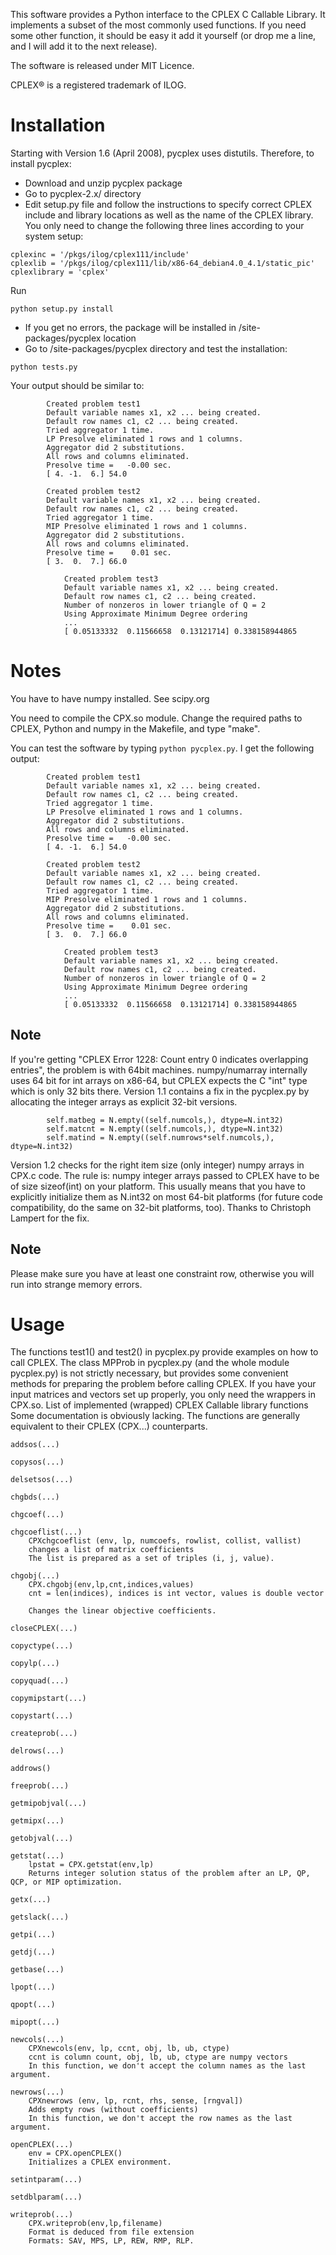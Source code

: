 This software provides a Python interface to the CPLEX C Callable
Library. It implements a subset of the most commonly used
functions. If you need some other function, it should be easy it
add it yourself (or drop me a line, and I will add it to the next
release).

The software is released under MIT Licence.

CPLEX® is a registered trademark of ILOG.

# Installation
Starting with Version 1.6 (April 2008), pycplex uses distutils. Therefore, to install pycplex:
  * Download and unzip pycplex package
  * Go to pycplex-2.x/ directory
  * Edit setup.py file and follow the instructions to specify correct CPLEX include and library locations as well as the name of the CPLEX library. You only need to change the following three lines according to your system setup:
```
cplexinc = '/pkgs/ilog/cplex111/include'
cplexlib = '/pkgs/ilog/cplex111/lib/x86-64_debian4.0_4.1/static_pic'
cplexlibrary = 'cplex'
```

Run
```
python setup.py install
```
  * If you get no errors, the package will be installed in <python path>/site-packages/pycplex location
  * Go to <python path>/site-packages/pycplex directory and test the installation:
```
python tests.py
```

Your output should be similar to:
```
	    Created problem test1
	    Default variable names x1, x2 ... being created.
	    Default row names c1, c2 ... being created.
	    Tried aggregator 1 time.
	    LP Presolve eliminated 1 rows and 1 columns.
	    Aggregator did 2 substitutions.
	    All rows and columns eliminated.
	    Presolve time =   -0.00 sec.
	    [ 4. -1.  6.] 54.0
	    
	    Created problem test2
	    Default variable names x1, x2 ... being created.
	    Default row names c1, c2 ... being created.
	    Tried aggregator 1 time.
	    MIP Presolve eliminated 1 rows and 1 columns.
	    Aggregator did 2 substitutions.
	    All rows and columns eliminated.
	    Presolve time =    0.01 sec.
	    [ 3.  0.  7.] 66.0

            Created problem test3
            Default variable names x1, x2 ... being created.
            Default row names c1, c2 ... being created.
            Number of nonzeros in lower triangle of Q = 2
            Using Approximate Minimum Degree ordering
            ...
            [ 0.05133332  0.11566658  0.13121714] 0.338158944865
```

# Notes

You have to have numpy installed. See scipy.org

You need to compile the CPX.so module. Change the required paths to CPLEX, Python and numpy in the Makefile, and type "make".

You can test the software by typing ```python pycplex.py```. I get the following output:
```
        Created problem test1
	    Default variable names x1, x2 ... being created.
	    Default row names c1, c2 ... being created.
	    Tried aggregator 1 time.
	    LP Presolve eliminated 1 rows and 1 columns.
	    Aggregator did 2 substitutions.
	    All rows and columns eliminated.
	    Presolve time =   -0.00 sec.
	    [ 4. -1.  6.] 54.0
	    
	    Created problem test2
	    Default variable names x1, x2 ... being created.
	    Default row names c1, c2 ... being created.
	    Tried aggregator 1 time.
	    MIP Presolve eliminated 1 rows and 1 columns.
	    Aggregator did 2 substitutions.
	    All rows and columns eliminated.
	    Presolve time =    0.01 sec.
	    [ 3.  0.  7.] 66.0

            Created problem test3
            Default variable names x1, x2 ... being created.
            Default row names c1, c2 ... being created.
            Number of nonzeros in lower triangle of Q = 2
            Using Approximate Minimum Degree ordering
            ...
            [ 0.05133332  0.11566658  0.13121714] 0.338158944865
```

## Note 
If you're getting "CPLEX Error 1228: Count entry 0 indicates overlapping entries", the problem is with 64bit machines. numpy/numarray internally uses 64 bit for int arrays on x86-64, but CPLEX expects the C "int" type which is only 32 bits there. Version 1.1 contains a fix in the pycplex.py by allocating the integer arrays as explicit 32-bit versions.
```
        self.matbeg = N.empty((self.numcols,), dtype=N.int32)
	    self.matcnt = N.empty((self.numcols,), dtype=N.int32)
	    self.matind = N.empty((self.numrows*self.numcols,), dtype=N.int32)
```
Version 1.2 checks for the right item size (only integer) numpy arrays in CPX.c code.
The rule is: numpy integer arrays passed to CPLEX have to be of size sizeof(int) on your platform. This usually means that you have to explicitly initialize them as N.int32 on most 64-bit platforms (for future code compatibility, do the same on 32-bit platforms, too).
Thanks to Christoph Lampert for the fix.

## Note
Please make sure you have at least one constraint row, otherwise you will run into strange memory errors.


# Usage
The functions test1() and test2() in pycplex.py provide examples on how to call CPLEX. The class MPProb in pycplex.py (and the whole module pycplex.py) is not strictly necessary, but provides some convenient methods for preparing the problem before calling CPLEX. If you have your input matrices and vectors set up properly, you only need the wrappers in CPX.so.
List of implemented (wrapped) CPLEX Callable library functions
Some documentation is obviously lacking. The functions are generally equivalent to their CPLEX (CPX...) counterparts.

```
addsos(...)

copysos(...)

delsetsos(...)

chgbds(...)

chgcoef(...)

chgcoeflist(...)
    CPXchgcoeflist (env, lp, numcoefs, rowlist, collist, vallist) 
    changes a list of matrix coefficients 
    The list is prepared as a set of triples (i, j, value).

chgobj(...)
    CPX.chgobj(env,lp,cnt,indices,values) 
    cnt = len(indices), indices is int vector, values is double vector

    Changes the linear objective coefficients.

closeCPLEX(...)

copyctype(...)

copylp(...)

copyquad(...)

copymipstart(...)

copystart(...)

createprob(...)

delrows(...)

addrows()

freeprob(...)

getmipobjval(...)

getmipx(...)

getobjval(...)

getstat(...)
    lpstat = CPX.getstat(env,lp) 
    Returns integer solution status of the problem after an LP, QP,
QCP, or MIP optimization.

getx(...)

getslack(...)

getpi(...)

getdj(...)

getbase(...)

lpopt(...)

qpopt(...)

mipopt(...)

newcols(...)
    CPXnewcols(env, lp, ccnt, obj, lb, ub, ctype) 
    ccnt is column count, obj, lb, ub, ctype are numpy vectors 
    In this function, we don't accept the column names as the last
argument.

newrows(...)
    CPXnewrows (env, lp, rcnt, rhs, sense, [rngval]) 
    Adds empty rows (without coefficients) 
    In this function, we don't accept the row names as the last
argument.

openCPLEX(...)
    env = CPX.openCPLEX()
    Initializes a CPLEX environment.

setintparam(...)

setdblparam(...)

writeprob(...)
    CPX.writeprob(env,lp,filename)
    Format is deduced from file extension
    Formats: SAV, MPS, LP, REW, RMP, RLP.
```